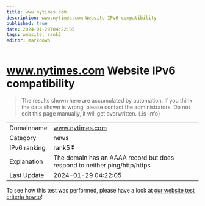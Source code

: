 ```yaml
---
title: www.nytimes.com
description: www.nytimes.com Website IPv6 compatibility
published: true
date: 2024-01-29T04:22:05
tags: website, rank5
editor: markdown
---
```


# www.nytimes.com Website IPv6 compatibility

> The results shown here are accumulated by automation. If you think the data shown is wrong, please contact the administrators. 
> Do not edit this page manually, it will get overwritten.
{.is-info}


|   |   |
| - | - |
| Domainname | www.nytimes.com
| Category | news |
| IPv6 ranking | rank5 :arrow_double_down: |
| Explanation | The domain has an AAAA record but does respond to neither ping/http/https |
| Last Update | 2024-01-29 04:22:05 |

To see how this test was performed, please have a look at [our website test criteria howto](/howto/testcriteria/website)!

